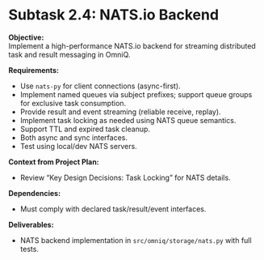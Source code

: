 <!-- @/tasks/09-nats-backend.md -->
# Subtask 2.4: NATS.io Backend

**Objective:**  
Implement a high-performance NATS.io backend for streaming distributed task and result messaging in OmniQ.

**Requirements:**  
- Use `nats-py` for client connections (async-first).
- Implement named queues via subject prefixes; support queue groups for exclusive task consumption.
- Provide result and event streaming (reliable receive, replay).
- Implement task locking as needed using NATS queue semantics.
- Support TTL and expired task cleanup.
- Both async and sync interfaces.
- Test using local/dev NATS servers.

**Context from Project Plan:**  
- Review “Key Design Decisions: Task Locking” for NATS details.

**Dependencies:**  
- Must comply with declared task/result/event interfaces.

**Deliverables:**  
- NATS backend implementation in `src/omniq/storage/nats.py` with full tests.